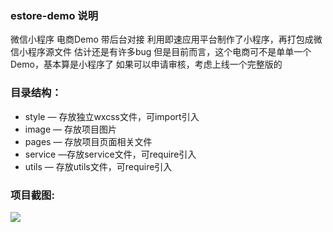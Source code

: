 ### estore-demo 说明
微信小程序 电商Demo 带后台对接 
利用即速应用平台制作了小程序，再打包成微信小程序源文件
估计还是有许多bug 但是目前而言，这个电商可不是单单一个Demo，基本算是小程序了 
如果可以申请审核，考虑上线一个完整版的

### 目录结构：
- style — 存放独立wxcss文件，可import引入
- image — 存放项目图片
- pages — 存放项目页面相关文件
- service —存放service文件，可require引入
- utils — 存放utils文件，可require引入

### 项目截图:
<img src="https://github.com/LauDongwei/estore-demo/blob/master/GIF.gif" />
